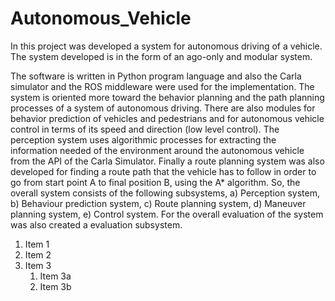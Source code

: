 # Autonomous_Vehicle
In this project was developed a system for autonomous driving of a vehicle. The system developed is in the form of an ago-only and modular system.

The software is written in Python program language and also the Carla simulator and the ROS middleware were used for the implementation. The system is oriented more toward the behavior planning and the path planning processes of a system of autonomous driving. There are also modules for behavior prediction of vehicles and pedestrians and for autonomous vehicle control in terms of its speed and direction (low level control). The perception system uses algorithmic processes for extracting the information needed of the environment around the autonomous vehicle from the API of the Carla Simulator. Finally a route planning system was also developed for finding a route path that the vehicle has to follow in order to go from start point A to final position B, using the A* algorithm. So, the overall system consists of the following subsystems, a) Perception system, b) Behaviour prediction system, c) Route planning system, d) Maneuver planning system, e) Control system. For the overall evaluation of the system was also created a evaluation subsystem.

1. Item 1
1. Item 2
1. Item 3
   1. Item 3a
   1. Item 3b
